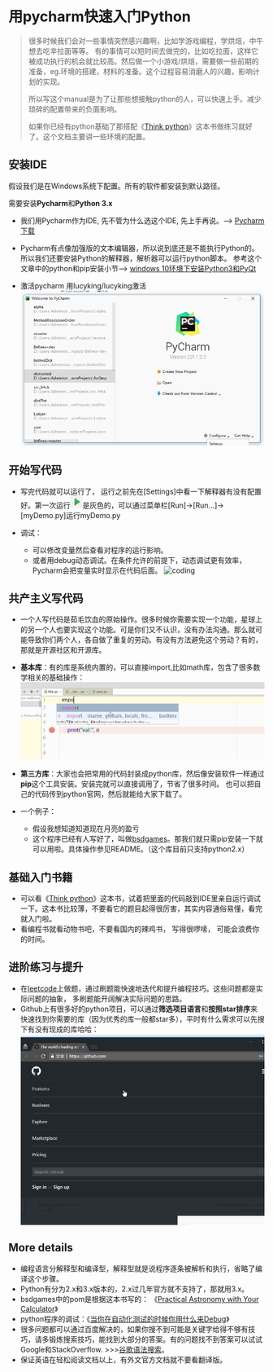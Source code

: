 # 用pycharm快速入门Python

>很多时候我们会对一些事情突然感兴趣啊，比如学游戏编程，学烘焙，中午想去吃辛拉面等等。 有的事情可以短时间去做完的，比如吃拉面，这样它被成功执行的机会就比较高。然后做一个小游戏/烘焙，需要做一些前期的准备，eg.环境的搭建，材料的准备。这个过程容易消磨人的兴趣，影响计划的实现。 
>
>所以写这个manual是为了让那些想接触python的人，可以快速上手。减少琐碎的配置带来的负面影响。
>
>如果你已经有python基础了那搭配《[Think python](像计算机科学家一样思考Python)》这本书做练习就好了。这个文档主要讲一些环境的配置。


## 安装IDE

假设我们是在Windows系统下配置。所有的软件都安装到默认路径。

需要安装**Pycharm**和**Python 3.x**

- 我们用Pycharm作为IDE, 先不管为什么选这个IDE, 先上手再说。--> [Pycharm 下载](http://www.jetbrains.com/pycharm/)

- Pycharm有点像加强版的文本编辑器，所以说到底还是不能执行Python的。
所以我们还要安装Python的解释器，解析器可以运行python脚本。 参考这个文章中的python和pip安装小节-->
[windows 10环境下安装Python3和PyQt](https://www.jianshu.com/p/736ec5d6bd67)


- 激活pycharm
用lucyking/lucyking激活
![acvtive](active.gif)

## 开始写代码

- 写完代码就可以运行了， 运行之前先在[Settings]中看一下解释器有没有配置好。第一次运行![run](run.PNG)是灰色的，可以通过菜单栏[Run]->[Run...]->[myDemo.py]运行myDemo.py


- 调试： 
	- 可以修改变量然后查看对程序的运行影响。
	- 或者用debug动态调试。在条件允许的前提下，动态调试更有效率，Pycharm会把变量实时显示在代码后面。
![coding](coding.gif)


## 共产主义写代码
- 一个人写代码是茹毛饮血的原始操作。很多时候你需要实现一个功能，星球上的另一个人也要实现这个功能。可是你们又不认识，没有办法沟通。那么就可能导致你们两个人，各自做了重复的劳动。有没有方法避免这个劳动？有的，那就是开源社区和开源库。

- **基本库**：有的库是系统内置的，可以直接import,比如math库，包含了很多数学相关的基础操作：
![math](math.gif)
- **第三方库**：大家也会把常用的代码封装成python库，然后像安装软件一样通过**pip**这个工具安装。安装完就可以直接调用了，节省了很多时间。 也可以把自己的代码传到python官网，然后就能给大家下载了。

- 一个例子：
	- 假设我想知道知道现在月亮的盈亏
	- 这个程序已经有人写好了，叫做[bsdgames](https://github.com/lucyking/python-bsdgames)。那我们就只需pip安装一下就可以用啦。具体操作参见README。（这个库目前只支持python2.x）

## 基础入门书籍

- 可以看《[Think python](像计算机科学家一样思考Python)》这本书，试着把里面的代码敲到IDE里亲自运行调试一下。这本书比较薄，不要看它的题目起得很厉害，其实内容通俗易懂，看完就入门啦。
- 看编程书就看动物书吧，不要看国内的辣鸡书， 写得很啰嗦， 可能会浪费你的时间。

## 进阶练习与提升
- 在[leetcode](https://leetcode.com/)上做题，通过刷题能快速地迭代和提升编程技巧。这些问题都是实际问题的抽象， 多刷题能开阔解决实际问题的思路。
- Github上有很多好的python项目，可以通过**筛选项目语言**和**按照star排序**来快速找到你需要的库（因为优秀的库一般都star多），平时有什么需求可以先搜下有没有现成的库哈哈：
![github](github.gif)



## More details

- 编程语言分解释型和编译型，解释型就是说程序逐条被解析和执行，省略了编译这个步骤。
- Python有分为2.x和3.x版本的，2.x过几年官方就不支持了，那就用3.x。
- bsdgames中的pom是根据这本书写的： 《[Practical Astronomy with Your Calculator](https://book.douban.com/subject/2880048/)》
- python程序的调试：《[当你在自动化测试的时候你用什么来Debug](http://gitbucket.blog.163.com/blog/static/25869806620162161146528/)》
- 很多问题都可以通过百度解决的，如果你搜不到可能是关键字给得不够有技巧，请多锻炼搜索技巧，能找到大部分的答案。有的问题找不到答案可以试试Google和StackOverflow. >>>[谷歌语法搜索](https://book.douban.com/subject/3676292/)。
- 保证英语在轻松阅读文档以上，有外文官方文档就不要看翻译版。